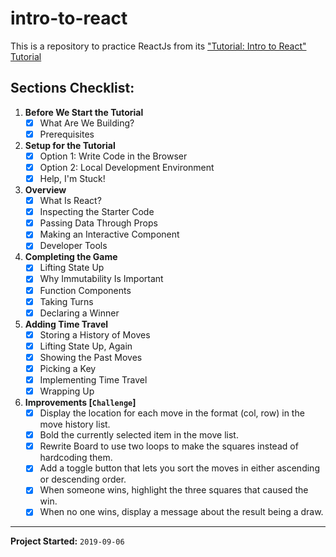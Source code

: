 # intro-to-react

This is a repository to practice ReactJs from its ["Tutorial: Intro to React" Tutorial](https://reactjs.org/tutorial/tutorial.html)

## Sections Checklist:
1. **Before We Start the Tutorial**
    - [X] What Are We Building?
    - [X] Prerequisites
2. **Setup for the Tutorial**
    - [X] Option 1: Write Code in the Browser
    - [X] Option 2: Local Development Environment
    - [X] Help, I'm Stuck!
3. **Overview**
    - [X] What Is React?
    - [X] Inspecting the Starter Code
    - [X] Passing Data Through Props
    - [X] Making an Interactive Component
    - [X] Developer Tools
4. **Completing the Game**
    - [X] Lifting State Up
    - [X] Why Immutability Is Important
    - [X] Function Components
    - [X] Taking Turns
    - [X] Declaring a Winner
5. **Adding Time Travel**
    - [X] Storing a History of Moves
    - [X] Lifting State Up, Again
    - [X] Showing the Past Moves
    - [X] Picking a Key
    - [X] Implementing Time Travel
    - [X] Wrapping Up
6. **Improvements [`Challenge`]**
    - [X] Display the location for each move in the format (col, row) in the move history list.
    - [X] Bold the currently selected item in the move list.
    - [X] Rewrite Board to use two loops to make the squares instead of hardcoding them.
    - [X] Add a toggle button that lets you sort the moves in either ascending or descending order.
    - [X] When someone wins, highlight the three squares that caused the win.
    - [X] When no one wins, display a message about the result being a draw.

---
**Project Started:** `2019-09-06`
